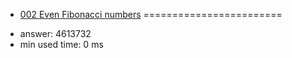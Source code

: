 + [002 Even Fibonacci numbers](http://projecteuler.net/problem=2)
========================

- answer: 4613732 
- min used time: 0 ms

